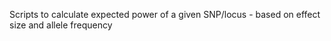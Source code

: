 Scripts to calculate expected power of a given SNP/locus - based on effect size and allele frequency
